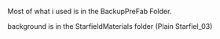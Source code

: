 Most of what i used is in the BackupPreFab Folder. 

background is in the StarfieldMaterials folder (Plain Starfiel_03)

